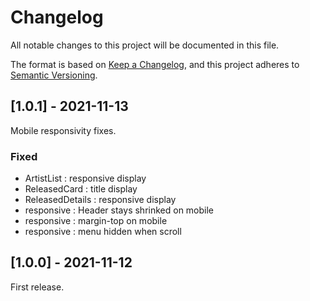 # Changelog

All notable changes to this project will be documented in this file.

The format is based on [Keep a Changelog](https://keepachangelog.com/en/1.0.0/), and this project adheres to [Semantic Versioning](https://semver.org/spec/v2.0.0.html).

## [1.0.1] - 2021-11-13

Mobile responsivity fixes.

### Fixed

- ArtistList : responsive display
- ReleasedCard : title display
- ReleasedDetails : responsive display
- responsive : Header stays shrinked on mobile
- responsive : margin-top on mobile
- responsive : menu hidden when scroll

## [1.0.0] - 2021-11-12

First release.
